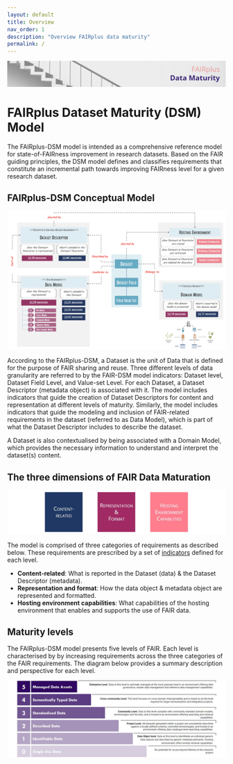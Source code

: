 ```yaml
---
layout: default
title: Overview
nav_order: 1
description: "Overview FAIRplus data maturity"
permalink: /
---
```


![Banner](assets/images/overview/banner_draft.JPG)

# FAIRplus Dataset Maturity (DSM) Model  

The FAIRplus-DSM model is intended as a comprehensive reference model for state-of-FAIRness improvement in research datasets. Based on the FAIR guiding principles, the DSM model defines and classifies requirements that constitute an incremental path towards improving FAIRness level for a given research dataset.

## FAIRplus-DSM Conceptual Model

![concept](assets/images/overview/conceptual-model.png) 

According to the FAIRplus-DSM, a Dataset is the unit of Data that is defined for the purpose of FAIR sharing and reuse. Three different levels of data granularity are referred to by the FAIR-DSM model indicators: Dataset level, Dataset Field Level, and Value-set Level. For each Dataset, a Dataset Descriptor (metadata object) is associated with it. The model includes indicators that guide the creation of Dataset Descriptors for content and representation at different levels of maturity. Similarly, the model includes indicators that guide the modeling and inclusion of FAIR-related requirements in the dataset \(referred to as Data Model\), which is part of what the Dataset Descriptor includes to describe the dataset.

A Dataset is also contextualised by being associated with a Domain Model, which provides the necessary information to understand and interpret the dataset\(s\) content.  


## The three dimensions of FAIR Data Maturation  

![Dimensions](assets/images/overview/dimensions.JPG)  

The model is comprised of three categories of requirements as described below. These requirements are prescribed by a set of [indicators](docs/Indicators.md) defined for each level.

- **Content-related**: What is reported in the Dataset \(data\) & the Dataset Descriptor \(metadata\).
- **Representation and format**: How the data object & metadata object are represented and formatted.
- **Hosting environment capabilities**: What capabilities of the hosting environment that enables and supports the use of FAIR data.

## Maturity levels  

The FAIRplus-DSM model presents five levels of FAIR. Each level is characterised by by increasing requirements across the three categories of the FAIR requirements. The diagram below provides a summary description and perspective for each level.   

![Levels](assets/images/overview/levels_definition.JPG)
